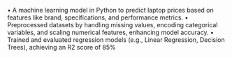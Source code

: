  • A machine learning model in Python to predict laptop prices based on
 features like brand, specifications, and performance metrics.
 • Preprocessed datasets by handling missing values, encoding categorical
 variables, and scaling numerical features, enhancing model accuracy.
 • Trained and evaluated regression models (e.g., Linear Regression, Decision
 Trees), achieving an R2 score of 85%
